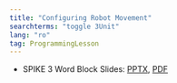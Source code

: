 ```yaml
---
title: "Configuring Robot Movement"
searchterms: "toggle 3Unit"
lang: "ro"
tag: ProgrammingLesson
---
```

 <ul>
 <li class="ng-binding">SPIKE 3 Word Block Slides:
 <a href="ProgrammingLessons/SP3ConfiguringRobotMovement(rom).pptx">PPTX</a>,
 <a href="ProgrammingLessons/SP3ConfiguringRobotMovement(rom).pdf">PDF</a>
 </li>

 </ul>
